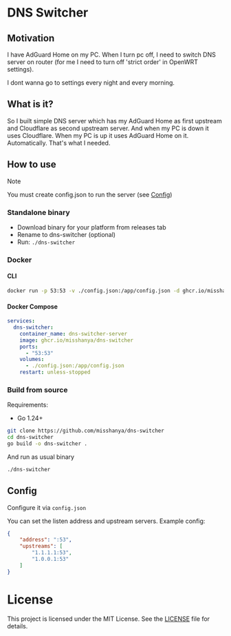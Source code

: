 # DNS Switcher

## Motivation
I have AdGuard Home on my PC. When I turn pc off, I need to switch DNS server on router (for me I need to turn off 'strict order' in OpenWRT settings).

I dont wanna go to settings every night and every morning.

## What is it?
So I built simple DNS server which has my AdGuard Home as first upstream and Cloudflare as second upstream server. And when my PC is down it uses Cloudflare. When my PC is up it uses AdGuard Home on it. Automatically. That's what I needed.

## How to use

> [!NOTE]
> You must create config.json to run the server (see [Config](#config))

### Standalone binary
- Download binary for your platform from releases tab
- Rename to dns-switcher (optional)
- Run: `./dns-switcher`

### Docker

#### CLI
```bash
docker run -p 53:53 -v ./config.json:/app/config.json -d ghcr.io/misshanya/dns-switcher
```

#### Docker Compose
```yaml
services:
  dns-switcher:
    container_name: dns-switcher-server
    image: ghcr.io/misshanya/dns-switcher
    ports:
      - "53:53"
    volumes:
      - ./config.json:/app/config.json
    restart: unless-stopped
```

### Build from source
Requirements:
- Go 1.24+

```bash
git clone https://github.com/misshanya/dns-switcher
cd dns-switcher
go build -o dns-switcher .
```

And run as usual binary

```bash
./dns-switcher
```

## Config
Configure it via `config.json`

You can set the listen address and upstream servers. Example config:
```json
{
    "address": ":53",
    "upstreams": [
        "1.1.1.1:53",
        "1.0.0.1:53"
    ]
}
```

# License
This project is licensed under the MIT License. See the [LICENSE](./LICENSE) file for details.
